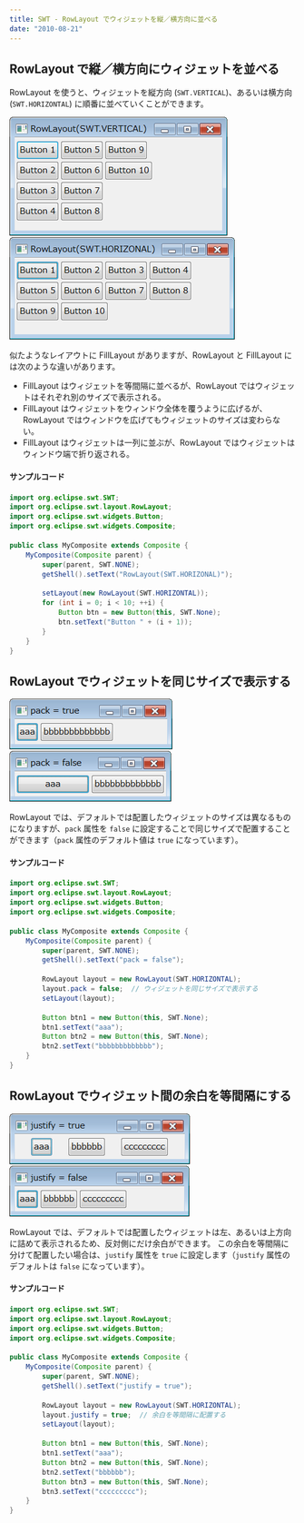 ```yaml
---
title: SWT - RowLayout でウィジェットを縦／横方向に並べる
date: "2010-08-21"
---
```


RowLayout で縦／横方向にウィジェットを並べる
----

RowLayout を使うと、ウィジェットを縦方向 (`SWT.VERTICAL`)、あるいは横方向 (`SWT.HORIZONTAL`) に順番に並べていくことができます。

![row-layout-vertical.png](./row-layout-vertical.png)
![row-layout-horizontal.png](./row-layout-horizontal.png)

似たようなレイアウトに FillLayout がありますが、RowLayout と FillLayout には次のような違いがあります。

- FillLayout はウィジェットを等間隔に並べるが、RowLayout ではウィジェットはそれぞれ別のサイズで表示される。
- FillLayout はウィジェットをウィンドウ全体を覆うように広げるが、RowLayout ではウィンドウを広げてもウィジェットのサイズは変わらない。
- FillLayout はウィジェットは一列に並ぶが、RowLayout ではウィジェットはウィンドウ端で折り返される。

#### サンプルコード

~~~ java
import org.eclipse.swt.SWT;
import org.eclipse.swt.layout.RowLayout;
import org.eclipse.swt.widgets.Button;
import org.eclipse.swt.widgets.Composite;

public class MyComposite extends Composite {
    MyComposite(Composite parent) {
        super(parent, SWT.NONE);
        getShell().setText("RowLayout(SWT.HORIZONAL)");

        setLayout(new RowLayout(SWT.HORIZONTAL));
        for (int i = 0; i < 10; ++i) {
            Button btn = new Button(this, SWT.None);
            btn.setText("Button " + (i + 1));
        }
    }
}
~~~


RowLayout でウィジェットを同じサイズで表示する
----

![row-layout-pack-true.png](./row-layout-pack-true.png)
![row-layout-pack-false.png](./row-layout-pack-false.png)

RowLayout では、デフォルトでは配置したウィジェットのサイズは異なるものになりますが、`pack` 属性を `false` に設定することで同じサイズで配置することができます（`pack` 属性のデフォルト値は `true` になっています）。

#### サンプルコード

~~~ java
import org.eclipse.swt.SWT;
import org.eclipse.swt.layout.RowLayout;
import org.eclipse.swt.widgets.Button;
import org.eclipse.swt.widgets.Composite;

public class MyComposite extends Composite {
    MyComposite(Composite parent) {
        super(parent, SWT.NONE);
        getShell().setText("pack = false");

        RowLayout layout = new RowLayout(SWT.HORIZONTAL);
        layout.pack = false;  // ウィジェットを同じサイズで表示する
        setLayout(layout);

        Button btn1 = new Button(this, SWT.None);
        btn1.setText("aaa");
        Button btn2 = new Button(this, SWT.None);
        btn2.setText("bbbbbbbbbbbbb");
    }
}
~~~


RowLayout でウィジェット間の余白を等間隔にする
----

![row-layout-justify-true.png](./row-layout-justify-true.png)
![row-layout-justify-false.png](./row-layout-justify-false.png)

RowLayout では、デフォルトでは配置したウィジェットは左、あるいは上方向に詰めて表示されるため、反対側にだけ余白ができます。
この余白を等間隔に分けて配置したい場合は、`justify` 属性を `true` に設定します（`justify` 属性のデフォルトは `false` になっています）。

#### サンプルコード

~~~ java
import org.eclipse.swt.SWT;
import org.eclipse.swt.layout.RowLayout;
import org.eclipse.swt.widgets.Button;
import org.eclipse.swt.widgets.Composite;

public class MyComposite extends Composite {
    MyComposite(Composite parent) {
        super(parent, SWT.NONE);
        getShell().setText("justify = true");

        RowLayout layout = new RowLayout(SWT.HORIZONTAL);
        layout.justify = true;  // 余白を等間隔に配置する
        setLayout(layout);

        Button btn1 = new Button(this, SWT.None);
        btn1.setText("aaa");
        Button btn2 = new Button(this, SWT.None);
        btn2.setText("bbbbbb");
        Button btn3 = new Button(this, SWT.None);
        btn3.setText("ccccccccc");
    }
}
~~~

